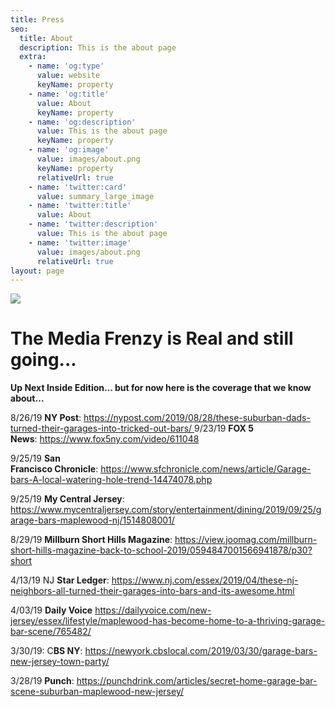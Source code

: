 ```yaml
---
title: Press
seo:
  title: About
  description: This is the about page
  extra:
    - name: 'og:type'
      value: website
      keyName: property
    - name: 'og:title'
      value: About
      keyName: property
    - name: 'og:description'
      value: This is the about page
      keyName: property
    - name: 'og:image'
      value: images/about.png
      keyName: property
      relativeUrl: true
    - name: 'twitter:card'
      value: summary_large_image
    - name: 'twitter:title'
      value: About
    - name: 'twitter:description'
      value: This is the about page
    - name: 'twitter:image'
      value: images/about.png
      relativeUrl: true
layout: page
---
```

![](/images/garbar-intro.jpg)

# The Media Frenzy is Real and still going...

**Up Next Inside Edition… but for now here is the coverage that we know about…**

8/26/19 **NY Post**: [https://nypost.com/2019/08/28/these-suburban-dads-turned-their-garages-into-tricked-out-bars/
](https://nypost.com/2019/08/28/these-suburban-dads-turned-their-garages-into-tricked-out-bars/)
9/23/19 **FOX 5 News**: [https://www.fox5ny.com/video/611048 ](https://www.fox5ny.com/video/611048)

9/25/19 **San Francisco Chronicle**: <https://www.sfchronicle.com/news/article/Garage-bars-A-local-watering-hole-trend-14474078.php>

9/25/19 **My Central Jersey**:  <https://www.mycentraljersey.com/story/entertainment/dining/2019/09/25/garage-bars-maplewood-nj/1514808001/>

8/29/19 **Millburn Short Hills Magazine**: <https://view.joomag.com/millburn-short-hills-magazine-back-to-school-2019/0594847001566941878/p30?short>

4/13/19 NJ **Star Ledger**: <https://www.nj.com/essex/2019/04/these-nj-neighbors-all-turned-their-garages-into-bars-and-its-awesome.html>

4/03/19 **Daily Voice** <https://dailyvoice.com/new-jersey/essex/lifestyle/maplewood-has-become-home-to-a-thriving-garage-bar-scene/765482/>

3/30/19: C**BS NY**: <https://newyork.cbslocal.com/2019/03/30/garage-bars-new-jersey-town-party/>

3/28/19 **Punch**: <https://punchdrink.com/articles/secret-home-garage-bar-scene-suburban-maplewood-new-jersey/>

